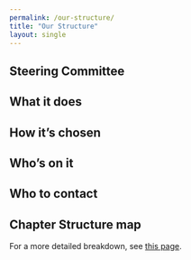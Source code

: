 ```yaml
---
permalink: /our-structure/
title: "Our Structure"
layout: single
---
```

## Steering Committee

## What it does

## How it’s chosen

## Who’s on it

## Who to contact

## Chapter Structure map

For a more detailed breakdown, see <a href=/structure-and-campaigns/>this page</a>.

